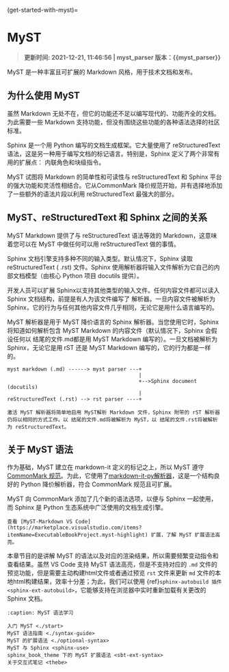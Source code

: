 (get-started-with-myst)=

# MyST

> **更新时间: 2021-12-21, 11:46:56 | myst_parser 版本：{{myst_parser}}**

MyST 是一种丰富且可扩展的 Markdown 风格，用于技术文档和发布。

## 为什么使用 MyST

虽然 Markdown 无处不在，但它的功能还不足以编写现代的、功能齐全的文档。为此需要一些 Markdown 支持功能，但没有围绕这些功能的各种语法选择的社区标准。

Sphinx 是一个用 Python 编写的文档生成框架。它大量使用了 reStructuredText 语法，这是另一种用于编写文档的标记语言。特别是，Sphinx 定义了两个非常有用的扩展点： 内联角色和块级指令。

MyST 试图将 Markdown 的简单性和可读性与 reStructuredText 和 Sphinx 平台的强大功能和灵活性相结合。它从CommonMark 降价规范开始，并有选择地添加了一些额外的语法片段以利用 reStructuredText 最强大的部分。

## MyST、reStructuredText 和 Sphinx 之间的关系

MyST Markdown 提供了与 reStructuredText 语法等效的 Markdown，这意味着您可以在 MyST 中做任何可以用 reStructuredText 做的事情。

Sphinx 文档引擎支持多种不同的输入类型。默认情况下，Sphinx 读取reStructuredText ( .rst) 文件。Sphinx 使用解析器将输入文件解析为它自己的内部文档模型（由核心 Python 项目 docutils 提供）。

开发人员可以扩展 Sphinx以支持其他类型的输入文件。任何内容文件都可以读入 Sphinx 文档结构，前提是有人为该文件编写了 解析器。一旦内容文件被解析为 Sphinx，它的行为与任何其他内容文件几乎相同，无论它是用什么语言编写的。

MyST 解析器是用于 MyST 降价语言的 Sphinx 解析器。当您使用它时，Sphinx 将知道如何解析包含 MyST Markdown 的内容文件（默认情况下，Sphinx 会假设任何以 结尾的文件.md都是用 MyST Markdown 编写的）。一旦文档被解析为 Sphinx，无论它是用 rST 还是 MyST Markdown 编写的，它的行为都是一样的。

```
myst markdown (.md) ------> myst parser ---+
                                           |
                                           +-->Sphinx document (docutils)
                                           |
reStructuredText (.rst) --> rst parser ----+
```

```{note} 可以同时使用 MyST 和 reStructuredText
激活 MyST 解析器将简单地启用 MyST解析 Markdown 文件，Sphinx 附带的 rST 解析器仍将以相同的方式工作。以 结尾的文件.md将被解析为 MyST，以 结尾的文件.rst将被解析为 reStructuredText。
```

## 关于 MyST 语法

作为基础，MyST 建立在 markdown-it 定义的标记之上，所以 MyST 遵守 [CommonMark 规范](https://spec.commonmark.org/)。为此，它使用了[markdown-it-py解析器](https://github.com/executablebooks/markdown-it-py)，这是一个结构良好的 Python 降价解析器，符合 CommonMark 规范且可扩展。

MyST 向 CommonMark 添加了几个新的语法选项，以便与 Sphinx 一起使用，而 Sphinx 是 Python 生态系统中广泛使用的文档生成引擎。

```{seealso} VS Code 扩展
查看 [MyST-Markdown VS Code](https://marketplace.visualstudio.com/items?itemName=ExecutableBookProject.myst-highlight) 扩展，了解 MyST 扩展语法高亮。
```

本章节目的是讲解 MyST 的语法以及对应的渲染结果，所以需要频繁变动指令和查看结果。虽然 VS Code 支持 MyST 语法高亮，但是不支持对应的 ``.md`` 文件的预览功能，但是需要主动构建html文件或者通过预览 `rst` 文件来更新 `md` 文件的本地html构建结果，效率十分差；为此，我们可以使用 {ref}`sphinx-autobuild 插件 <sphinx-ext-autobuild>`，它能够支持在浏览器中实时重新加载有关更改的 Sphinx 文档。

```{toctree}
:caption: MyST 语法学习

入门 MyST <./start>
MyST 语法指南 <./syntax-guide>
MyST 的扩展语法 <./optional-syntax>
MyST 与 Sphinx <sphinx-use>
sphinx_book_theme 下的 MyST 扩展语法 <sbt-ext-syntax>
关于交互式笔记 <thebe>
```
